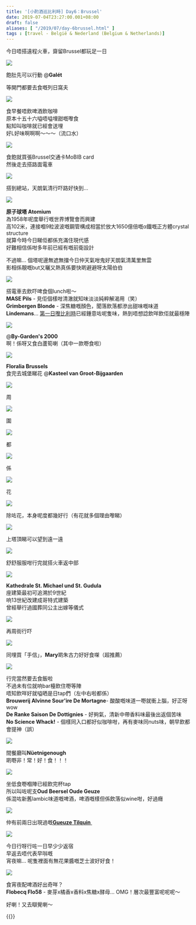```yaml
---
title: '[小酌酒巡比利時] Day6：Brussel'
date: 2019-07-04T23:27:00.001+08:00
draft: false
aliases: [ "/2019/07/day-6brussel.html" ]
tags : [travel - België & Nederland (Belgium & Netherlands)]
---
```


今日唔搭遠程火車，齋留Brussel都玩足一日  

![](https://3ge0za.ch.files.1drv.com/y4mrFbtwZ0VdwTd-htzXWEXY_xhxdKiOi_97ud1CW8BzEsLYdSLaR5O6qBDnJBOvfAn-WSJxQLg_th66NOR3JmgL31EjeX4iS9ksxfL8jPWkVM5QvrEop_4pTYkgHu-rlbI63iA2b8RGHVY3Fodg78jsvdQvhhiuTD55a-U54bCvHtHHZp70OlgaEpunGjJiYDuX2ONp04uwEiPyUX5pXTBXA?width=660&height=495&cropmode=none)

飽肚先可以行動 @**Galét**

等開門都要去食嘅列日窩夫

![](https://3qgzvw.ch.files.1drv.com/y4m0e3tdkN3K4OEHL0jQMqfa60FKEtCdQkJUggMyXqH9QiNSPLGgX_0fEaCKwjn4hbzg1XL-z51H9RQXsOV4HsCdiEtaM_tV4yU6zInX4iDI_2NO9vHtB9ezuVxCHrX7wll_DRc3dauKNJU-b9bDFlatLRTV_TGDJNwL9bcQtM04VM9LJE_kxfT2JpdtCr3Ym4bmn6snQU1UbXIdWqefXzNsg?width=660&height=495&cropmode=none)

食早餐唔飲啤酒飲咖啡  
原本十五十六嗌唔嗌埋甜嘅嚟食  
點知叫咖啡就已經會送埋  
好L好味啊啊啊～～～（流口水）  

![](https://3gfcwg.ch.files.1drv.com/y4muSkPPb-4KpwkD9iwSOxuQ8i9MsWVImNSSNWcG_yHtFX1VP83oimdzQrMpsA-J_5-AgQI1G15UBt-46k8HaQfVmsJSoAII1gTRmybvS1yyZNpR3jZ45PpUUbEi3i7vxfVqt8X0NHSsuGUSJhkYcmYlmAiN4ttaBFurzntGpOvt63vBdHzgGyXJLt0s2fP5d9GGNKojYk45PT7R6qsNoQYZw?width=660&height=495&cropmode=none)

食飽就買張Brussel交通卡MoBIB card  
然後走去搭路面電車  

![](https://0wgn5q.ch.files.1drv.com/y4m5GtzzJAdmd4AFsiA2apENjFROg_A9HbdaoHzaVdKwqO6tV51fXju_pv9ITDO__dIAxpKQPGNc8PG4l82V-Np61VFV7LLeYlQCPWBL6lRJ2NJRzTEnwQDcEw_SXxuFgzx8xh9qQJ9fvjHkpwu_WN0NrL5bVOIpaNj0hspMz8YTRSTO-4Np55EAzZqmaZrcEVgNgARuxc8k2-RMZCB3bwkhA?width=660&height=495&cropmode=none)

搭到總站，天朗氣清行吓路好快到...  

![](https://1ahdzg.ch.files.1drv.com/y4mSO4Qh0sm6RAnd82T2gqyT0yICZFgye1Mh2Av2ewVQLBYdLTWEpvNa3XdrzXi1KDC9LkS-ObuC-aoH6m5gEXFmcyyIznzNd---2K0FO3an1sfOopRMNyo_ykk9HqMX9x6xV8bPdZY5nxxK6vJXx68XmyaxElqitowBkxiPDc4q6SghvR0CBcJO8I2ZL2Hi--eSRWqGxDv20D2jx3TtLtamA?width=660&height=495&cropmode=none)

**原子球塔 Atomium**  
為1958年呢度舉行嘅世界博覽會而興建  
高102米，連接嗰9粒波波嘅鋼管構成相當於放大1650億倍嘅α鐵嘅正方體crystal structure  
就算今時今日睇佢都係充滿住現代感  
好難相信係咁多年前已經有嘅前衛設計  
  
不過嘛... 個塔呢邊無遮無擋今日仲天氣咁鬼好天朗氣清萬里無雲  
影相係靚嘅but又曬又熱真係要快啲避避呀太陽伯伯  

![](https://0we7ew.ch.files.1drv.com/y4m851-Dg-es28NSJWqqYIKOmY8Ekes9OWYTGPBYFfISm2rgIz5OMiVBA4O90Dh_aHgR_7d1DSgTZpj9ZGVrdSw1papuyts8R3-gu_4fWtPrcwUOmmMEfzxB3uyVoV-jfqQ_ySSJcpeFHQdLTlyJDHOMIvv9X9yR9JmaZCSAqaDSdkk37JMKoI0Mx-NxJS7ZZJt46LTGAGR4m3RiTqCBTWfRw?width=660&height=495&cropmode=none)

搭電車去飲吓啤食個lunch啦～  
**MASE Pils** - 見佢個樣咁清澈就知味淡淡純粹解渴用（笑）  
**Grimbergen Blonde** - 深焦糖嘅顏色，聞落飲落都滲出甜味嘅味道  
**Lindemans**... [第一日嚟比利時](https://www.hidie.net/2019/05/day-1ams-brussel.html)已經鍾意咗呢隻味，熱到唔想諗飲咩飲佢就最穩陣  

![](https://3qe7ew.ch.files.1drv.com/y4mC-gKpH9NLCTZb1ZE2zSBmi3Qcko802PqARbDB4_ydG6yC0fbS22kVII8wPfowUDoZ6yuPOxUWEImhGy1hOUBH42ntVCijg9UY3JAIvdCC9jBEjxyVrThA0v4Xdorccr8X6InuPsuE7YB6fxeSYAP2rflcu4tAYo-7TBERbUcQnuc9cNsy_l85sjamF3yMmL0lMKOaZON6OvQAckw-d_gyA?width=660&height=495&cropmode=none)

@**By-Garden's 2000**  
啊！係呀又食白蘆筍喇（其中一款嘢食啦）  

![](https://2aemcq.ch.files.1drv.com/y4m3urD3vCWruD_2ipiZ-4VIZNYijDrHDB5Nd-LGojq1y3e3Qhw8TOJJoZmWoaQWEavlDj0ruNc3VdU_PqL9cZirZAbTDE7iv5qsaUGff1qRYV2iPUg8lTOKJ9pfZa-mVFUpSt_t3sN_0kuZiJA0izqcbQEe4h5U1CbOl_kaeMNvw-xmsIMYeYUdYOdcnUFRyCcVLUpGLhIUmGr_MCAojXPlw?width=660&height=495&cropmode=none)

**Floralia Brussels**  
食完去城堡睇花 @**Kasteel van Groot-Bijgaarden**  

![](https://ehbbbg.ch.files.1drv.com/y4m4K6kYBLdVCGqYxQ11STzOPok1yRRVEzv10Y9I3cdqB624ZHczkrcf-y3nLBna1wpl2MM3kAoHwXu1P9L0xaugc-8I9KpSgiNA6z_IgkTorsAqnfuvZyCV1BtdHgA54Qwk10b701hJ_M77zugUfN4LKCeCPWsFth6l3RovBcuZXukJ53wM8gO-kRHrpPu4GZeGclQUE-xPLDev9i5gAaFFg?width=495&height=660&cropmode=none)

周  

![](https://exzapg.ch.files.1drv.com/y4mEBq411rj__GBtJCIXHu0LHwl0dW9S4Cg-CsWfI5SodqpPuBgX00FVNtDFFRH4vD9LcMG6NTdPNAN987FPsxk7XCh8txkYRw0SxSrR6d004qvNsWFyHRtzxg01Bd2j8vKgRb_g_dbludL1eg6PCpIwCC6_u2xSVEy_jvp5sa8LxXnQFpLymj4EfX64Ic7ShJmE0mPrFRN9rSXh8K4lu7qGw?width=660&height=495&cropmode=none)

圍  

![](https://ynpmoq.ch.files.1drv.com/y4mBJq8Tz8yoT6U8WXY8VEdCkR_lXU3eVkIrHqjpQoR5M3PSRGbUs2zzfAk1FuD3EM3vg0K6RSvu0lEwhpv15wfOsz4NguFdSG06r1SI_jF7uhkqvliJFgkzzChBTB9WOmlcpbw30-a7obaziYhx0EJL9--I6Kx4OCSnNkxA4dhv01Jnu9iPkpnvt3MIJXLrrKViupemvJj3mT9T_qQZgkBCA?width=660&height=495&cropmode=none)

都  

![](https://bnbitq.ch.files.1drv.com/y4mNxtsGE58dX8U_0zAaX9RX-nx_lUi_BPk45RsNvvAUNeIp1nXE7RTagRulxm8jUgsrYTADYeeTdL4WQ1JO8MW3BQ6mjIUUFg-zN2jcOuFcKV66yLktm3MWiB7jV5Vve2oXFvAQalmjWBvjIEtOCabcogq8hu61MmBT__CwvtWT7IDppL3GCzFDV4IeNbQU7pv4aDwK6oPf1_ctgDeFpG_WA?width=660&height=495&cropmode=none)

係  

![](https://y3owua.ch.files.1drv.com/y4m-Q4UurWDSO_WRncRghK5KCK4JJVD7DJifHq0SNmMo6zO_W38u6UT3-iXkcBvXfirLWOltTft2_KY-K-m4lnNKE15n1AyamPge7iW5B-aumsvObjyQ_B0-15_7gIJoD1AyhEDFQvZ7788P0s0MRvM1zVWeTGJmJwtiHQwA734ez2PUVONiomSSUOV1mn3HpVbUFkCitShX47IfYaUJQ1eDA?width=660&height=495&cropmode=none)

花  

![](https://xxmciw.ch.files.1drv.com/y4mmm5MVVShfETyc3DHsp-Mkt23sGK26d1jPhAZkoz5wpPunOg4Q-475uG4UhiLJE4q12xXhngxLZ5N04a-TFPDyz9R1iw0MMCtsDCTw5ugSAF-MQGCzo81IOsr8OmwV4dI6bvmVyH9RObPjGqbBHzC8bNQ6VHusKSgl5-W7jTXUlGU2RK0T9NyKANS2AtJh1zNqKHuBBtBNpD-SmtjREC9Qw?width=660&height=495&cropmode=none)

除咗花，本身呢度都幾好行（有花就多個理由嚟睇）  

![](https://yei1nw.ch.files.1drv.com/y4mHeIalNWNFGxszqsth0mW31vyuSZhYLdyhV-gl7cPKMDGjnqBvlya_WvzN1T59DaUBH6HVcNEJMzxhUExU62YqatIak7X2lXo8_PNHqlaVpBlaGJCei8fYX-CkH7VnInjyt88Rg7akg8eThIU_LSLlfRTsqCd2Yv5ytk9ICaH8H8XHWn30-jV4iCz4fbX5rgRkt4IMH9lw67MNP7vWCPmdg?width=660&height=495&cropmode=none)

上塔頂睇可以望到遠一遠  

![](https://yoheog.ch.files.1drv.com/y4mgYiADMVTh1C_IDBpp0TQ3L_WLE8zw_u35vXJlu9euxuu0khuHrXrjNV104zO4qgB4pecB29z0JlmzPpxmaCxTn-2sIe3QCOKikQaTEsB9RbO0wQEFdiWXGDh_UOWPFxPN-IA-LiVjvtHIXBo4bxcgzAXbWJgOpw8K3eyfdXTcQKJaXm9cwI4a-8gWKe7uBapB-rVIrmV6hfkopGxY2hE9g?width=660&height=495&cropmode=none)

舒舒服服咁行完就搭火車返中部  

![](https://apheog.ch.files.1drv.com/y4mS6DF_P0IGjBOeiAKJvPBF6GeKNn4KATvnoHvEhtaVT8uHdNi4XyxNPSnCY_D8Pol7vh4r2GtgFk4PYJtQOs3I1DW_uEuE_W8DKXA4W0wJYrjRkBdNen_01giHC_8EcYE2aPdquEP1QQuAcY89BxE-LoXEVwKKOfWkPQR7zcg43qIgqiRtgFp6L54AnFOZB4D8Hbd8DRULge7U_BzK48u8A?width=660&height=495&cropmode=none)

**Kathedrale St. Michael und St. Gudula**  
座建築最初可追溯於9世紀  
响13世紀改建成哥特式建築  
曾經舉行過國葬同公主出嫁等儀式  

![](https://zpiuiw.ch.files.1drv.com/y4mkJ2KvwDCUVwFvZYDdU42xl_m1jzTdy_nM_KiJvevi_pF4x9DRNqrdbFJZBstUNvezwlqjg6SHxmXa6mCGI23otOvvi2h4PFCc07vbJfb9VpCGdFwqBAOSTN2fWOOC0tkuU4qGZ1jZvezgNWei8pBJqnEjFQxGoeQxRkrcJrX9oF_9INrE38NnDdK-WPM2VtuqOKaywNLyfkNTYiuM6cUQA?width=495&height=660&cropmode=none)

再周街行吓  

![](https://zej5fg.ch.files.1drv.com/y4mdnWBeh35E4sKV9fe3XdZV5J8V0oTQZCeAlPuwr4WNsxoglX4hfJSjV7oCDP-xbDjaHSokHVKJpszpu8r9rJqc23B3EsDRiQoTQRfR_VytsXEuQqRtxf6TONZejJNSmeadyLgebsKfWX3SdFaVCu8cp5hvuxSDIQzw-jlcVgNxbu3_R9xubl8fMoocl9CF4bVj5wUlqejbBFI13d8u6Te0Q?width=660&height=495&cropmode=none)

同埋買「手信」，**Mary**啲朱古力好好食㗎（超推薦）  

![](https://aeiuiw.ch.files.1drv.com/y4mXwb-yN5ixeP2LWsTvPrXc7g6b76udknirE92ZjrJXPLB2eheznFMDfVaYdEfLIb6S3txm2fHrmopqwEpIcYXrxBtA4Dszcm2KmDAwtPbGKNKTj-8BSB_EcJo2J_dsyFirYs-ZyB1yVgTaHRFVg2AwESpcUJF89v492gGFm1gmQ4tUpKAGmLfh_aq-rhGTxcd22GRfWLksSZw4e0MthT7Kw?width=660&height=495&cropmode=none)

行完當然要去食飯啦  
不過未有位就响bar檯飲住嘢等陣  
唔知飲咩好就嗌晒是日tap們（左中右啦都係）  
**Brouwerij Alvinne Sour'ire De Mortagne**\- 酸酸嘅味道一嘢就衝上腦，好正呀wow  
**De Ranke Saison De Dottignies** \- 好夠氣，清新中帶香料味最後出返個苦味  
**No Science Whack!** \- 個樣同入口都好似咖啡咁，再有麥味同nuts味，朝早飲都會提神（誤）  

![](https://zejyzw.ch.files.1drv.com/y4mV1Jb3CQ4bTPfCfMZfjGVSTZhFIYi89LW85SIPZPGzlZcj-RlH2o55A1UdM09AhLEJkTDaXlRiSGa8erfbmI_66cgfG51r1WjQsVBj0YS55VFOiXTvCFLIxV6HjcxyPSScyHKNRwSNVCoM6uy8jalIcObJX1uZa0SOQr8KOiBRpQ4q5G63or1cy4RfGvDRCobWH9SsyJag_2q6oE9KWc1wA?width=660&height=495&cropmode=none)

間餐廳叫**Nüetnigenough**  
啲嘢非！常！好！食！！！  

![](https://zujyzw.ch.files.1drv.com/y4mGGBfmp9CHaUjYIUoLSGmEj2z_TK7qBdN-SqOgU0fO2H6Spd3kcKZcYAAb3gaTX9YA0VpcQt-yE6X53KLso0T9FutmAW37qL2zCIGya1G5qs61wj3o8BL-W1k4rQANMFzafiNTHsAytmRw4Fo_UHRZ7OdYLShZJuyo3MivVlzrhyEt8MM44I3qqJdyGxussi94U0esIultBAdnQn8F9kLmg?width=495&height=660&cropmode=none)

坐低食嘢嗰陣已經飲完杯tap  
所以叫咗呢支**Oud Beersel Oude Geuze**  
係混咗新舊lambic味道嘅啤酒，啤酒嘅樣但係飲落似wine咁，好過癮  

![](https://apjyzw.ch.files.1drv.com/y4mBcRlBb85rGlociXKxZWQqdk4XPBx3H1Jobe43Eg5izijCs2I6SL5ksrsufS6nI0crOGlH4QpTbgDxsUus2K5kFybfk9Q1RYVLy_cmTnQ0kt4kyweAohUxvaYtFQDTeqIZvajIqVKtId920F1LfuWdg92yb6HrvJ51YdIzzi3xh4pUYa6B7GWzYA3AcCA3t06DI-zBc2KQjtTXcDVCDAC5Q?width=495&height=660&cropmode=none)

仲有前兩日出現過嘅[**Gueuze Tilquin** ](https://www.hidie.net/2019/06/day-41leuven.html)  

![](https://yejyzw.ch.files.1drv.com/y4m4RZ1pa7WgqThGQ9AZzJ7CZxdAAnSix0rNMyHG2RDWR1FfSTKosn72WFYROWgHBCTw3mTHQK3v3CIcMM5ibQeXLRd0icvWZzDOsayl89dhvJP2eLDnPeVFCzj7C2rrigYUriAzyxjG2_MOJnC6scWCYHSCbOiyCcRW7g3BXzH68wjRLUnJDR3eJC1M-harqEEJtE5W2b_BX8Wz4jgzrb7Lg?width=495&height=660&cropmode=none)

今日行呀行咗一日早少少返宿  
早返去唔代表早唞嘅  
宵夜嘛... 呢隻裡面有無花果醬嘅芝士波好好食！  

![](https://yohxww.ch.files.1drv.com/y4mCR1YkPXJRJCjkGCSVUfiX8cl5q7VYzY7UXlmb2rFLjlKsJdGtz2OBA6uIGodaFYFpTeEF7sDhCcj9PL585aIJXqMhSjfTvNUcguKGysZLbNFSKSd7ipBcipXfajules8SmASxk2X4_3TjTbY6IDNMK8HiZhz9durZuM3BYBzgHFqUENKs4TIA07OdIXPPJB905pw6IXUDugDAgqYfiGp2w?width=660&height=495&cropmode=none)

食宵夜配啤酒好出奇咩？  
**Flobecq Flo58** - 麥芽x橘香x香料x焦糖x酵母... OMG！層次最豐富呢呢呢～  
  
  
好喇！又去瞓覺喇～  
  
{{<belgium>}}  
